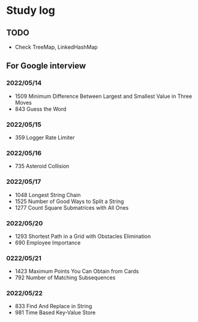 # Study log

## TODO

- Check TreeMap, LinkedHashMap

## For Google interview

### 2022/05/14

- 1509 Minimum Difference Between Largest and Smallest Value in Three Moves
- 843 Guess the Word

### 2022/05/15

- 359 Logger Rate Limiter
  
### 2022/05/16

- 735 Asteroid Collision

### 2022/05/17

- 1048 Longest String Chain
- 1525 Number of Good Ways to Split a String
- 1277 Count Square Submatrices with All Ones
  
### 2022/05/20

- 1293 Shortest Path in a Grid with Obstacles Elimination
- 690 Employee Importance

### 0222/05/21

- 1423 Maximum Points You Can Obtain from Cards
- 792 Number of Matching Subsequences

### 2022/05/22

- 833 Find And Replace in String
- 981 Time Based Key-Value Store
